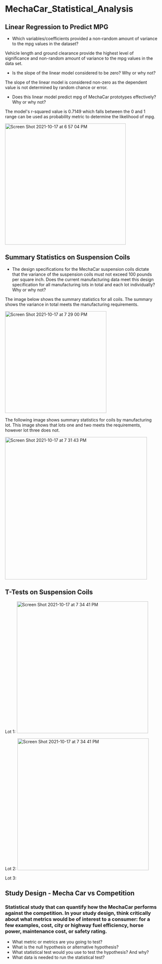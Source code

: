 # MechaCar_Statistical_Analysis

## Linear Regression to Predict MPG

* Which variables/coefficients provided a non-random amount of variance to the mpg values in the dataset?

Vehicle length and ground clearance provide the highest level of significance and non-random amount of      variance to the mpg values in the data set.

* Is the slope of the linear model considered to be zero? Why or why not?

The slope of the linear model is considered non-zero as the dependent value is not determined by random chance or error.

* Does this linear model predict mpg of MechaCar prototypes effectively? Why or why not?

The model's r-squared value is 0.7149 which falls between the 0 and 1 range can be used as probability metric to determine the likelihood of mpg.

<img width="399" alt="Screen Shot 2021-10-17 at 6 57 04 PM" src="https://user-images.githubusercontent.com/86746735/137649704-18fa14c9-9587-4232-b298-53292c61c44f.png">

## Summary Statistics on Suspension Coils

* The design specifications for the MechaCar suspension coils dictate that the variance of the suspension coils must not exceed 100 pounds per square inch. Does the current manufacturing data meet this design specification for all manufacturing lots in total and each lot individually? Why or why not?

The image below shows the summary statistics for all coils. The summary shows the variance in total meets the manufacturing requirements.

<img width="335" alt="Screen Shot 2021-10-17 at 7 29 00 PM" src="https://user-images.githubusercontent.com/86746735/137650752-fa27b32f-f5c7-4edf-a9ae-d70aab1dda3c.png">

The following image shows summary statistics for coils by manufacturing lot. This image shows that lots one and two meets the requirements, however lot three does not.

<img width="469" alt="Screen Shot 2021-10-17 at 7 31 43 PM" src="https://user-images.githubusercontent.com/86746735/137650869-9aa72b4e-2e53-4a8d-99db-fd6c0eae00d9.png">

## T-Tests on Suspension Coils

Lot 1:
<img width="434" alt="Screen Shot 2021-10-17 at 7 34 41 PM" src="https://user-images.githubusercontent.com/86746735/137650984-41e1733a-0c85-4317-863a-58caf4d0a190.png">

Lot 2:
<img width="434" alt="Screen Shot 2021-10-17 at 7 34 41 PM" src="https://user-images.githubusercontent.com/86746735/137651013-6a65da3a-ea22-4177-945e-bdccbc3393c3.png">

Lot 3:

## Study Design - Mecha Car vs Competition

### Statistical study that can quantify how the MechaCar performs against the competition. In your study design, think critically about what metrics would be of interest to a consumer: for a few examples, cost, city or highway fuel efficiency, horse power, maintenance cost, or safety rating.

* What metric or metrics are you going to test?
* What is the null hypothesis or alternative hypothesis?
* What statistical test would you use to test the hypothesis? And why?
* What data is needed to run the statistical test?
